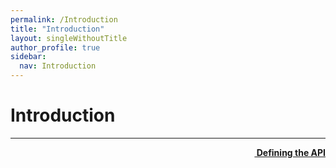 ```yaml
---
permalink: /Introduction
title: "Introduction"
layout: singleWithoutTitle
author_profile: true
sidebar:
  nav: Introduction
---
```

# Introduction

---

<a class="reading-navigation next" href="/Defining_the_API" style="float: right;"><i class="fas fa-arrow-alt-circle-right"></i><strong> &nbsp;Defining the API</strong></a>